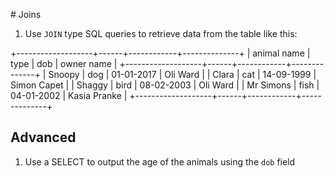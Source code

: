 # Joins

1. Use `JOIN` type SQL queries to retrieve data from the table like this:

+-------------------+------+------------+--------------+
| animal name       | type | dob        | owner name   |
+-------------------+------+------------+--------------+
| Snoopy            | dog  | 01-01-2017 | Oli Ward     |
| Clara             | cat  | 14-09-1999 | Simon Capet  |
| Shaggy            | bird | 08-02-2003 | Oli Ward     |
| Mr Simons         | fish | 04-01-2002 | Kasia Pranke |
+-------------------+------+------------+--------------+

## Advanced

1. Use a SELECT to output the age of the animals using the `dob` field